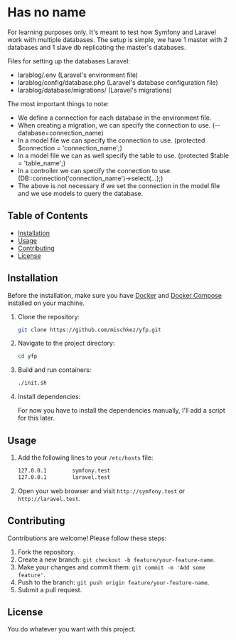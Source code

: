 # Has no name

For learning purposes only.
It's meant to test how Symfony and Laravel work with multiple databases.
The setup is simple, we have 1 master with 2 databases and 1 slave db replicating the master's databases.

Files for setting up the databases Laravel:

   - larablog/.env (Laravel's environment file)
   - larablog/config/database.php (Laravel's database configuration file)
   - larablog/database/migrations/ (Laravel's migrations)

The most important things to note:
   
   - We define a connection for each database in the environment file.
   - When creating a migration, we can specify the connection to use. (--database=connection_name)
   - In a model file we can specify the connection to use. (protected $connection = 'connection_name';)
   - In a model file we can as well specify the table to use. (protected $table = 'table_name';)
   - In a controller we can specify the connection to use. (DB::connection('connection_name')->select(...);)
   - The above is not necessary if we set the connection in the model file and we use models to query the database.

## Table of Contents

- [Installation](#installation)
- [Usage](#usage)
- [Contributing](#contributing)
- [License](#license)

## Installation

Before the installation, make sure you have [Docker](https://docs.docker.com/get-docker/) and [Docker Compose](https://docs.docker.com/compose/install/) installed on your machine.

1. Clone the repository:

   ```bash
   git clone https://github.com/mischkez/yfp.git
   ```

2. Navigate to the project directory:

   ```bash
   cd yfp
   ```

3. Build and run containers:

   ```bash
   ./init.sh
   ```

4. Install dependencies:

   For now you have to install the dependencies manually, I'll add a script for this later.

## Usage

1. Add the following lines to your `/etc/hosts` file:

   ```bash
   127.0.0.1        symfony.test
   127.0.0.1        laravel.test
   ```

2. Open your web browser and visit `http://symfony.test` or `http://laravel.test`.

## Contributing

Contributions are welcome! Please follow these steps:

1. Fork the repository.
2. Create a new branch: `git checkout -b feature/your-feature-name`.
3. Make your changes and commit them: `git commit -m 'Add some feature'`.
4. Push to the branch: `git push origin feature/your-feature-name`.
5. Submit a pull request.

## License

You do whatever you want with this project.
